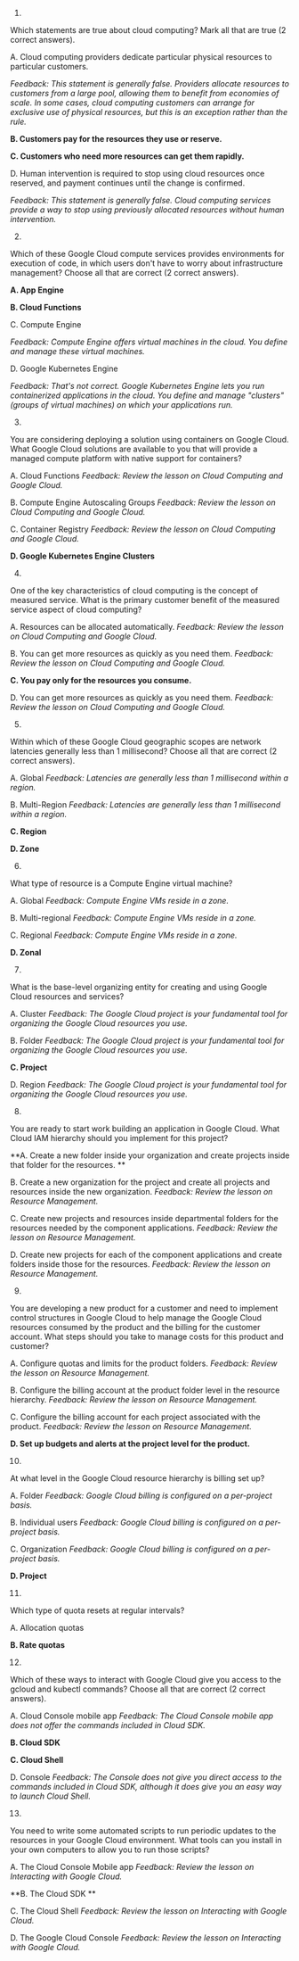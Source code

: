 1.
Which statements are true about cloud computing? Mark all that are true (2 correct answers).

A. Cloud computing providers dedicate particular physical resources to particular customers.

_Feedback: This statement is generally false. Providers allocate resources to customers from a large pool, allowing them to benefit from economies of scale. In some cases, cloud computing customers can arrange for exclusive use of physical resources, but this is an exception rather than the rule._

**B. Customers pay for the resources they use or reserve.**

**C. Customers who need more resources can get them rapidly.**

D. Human intervention is required to stop using cloud resources once reserved, and payment continues until the change is confirmed.

_Feedback: This statement is generally false. Cloud computing services provide a way to stop using previously allocated resources without human intervention._


2.
Which of these Google Cloud compute services provides environments for execution of code, in which users don't have to worry about infrastructure management? Choose all that are correct (2 correct answers).

**A. App Engine**

**B. Cloud Functions**

C. Compute Engine

_Feedback: Compute Engine offers virtual machines in the cloud. You define and manage these virtual machines._

D. Google Kubernetes Engine

_Feedback: That's not correct. Google Kubernetes Engine lets you run containerized applications in the cloud. You define and manage "clusters" (groups of virtual machines) on which your applications run._


3.
You are considering deploying a solution using containers on Google Cloud. What Google Cloud solutions are available to you that will provide a managed compute platform with native support for containers?

A. Cloud Functions
_Feedback: Review the lesson on Cloud Computing and Google Cloud._

B. Compute Engine Autoscaling Groups
_Feedback: Review the lesson on Cloud Computing and Google Cloud._

C. Container Registry
_Feedback: Review the lesson on Cloud Computing and Google Cloud._

**D. Google Kubernetes Engine Clusters**


4.
One of the key characteristics of cloud computing is the concept of measured service. What is the primary customer benefit of the measured service aspect of cloud computing?

A. Resources can be allocated automatically.
_Feedback: Review the lesson on Cloud Computing and Google Cloud._

B. You can get more resources as quickly as you need them.
_Feedback: Review the lesson on Cloud Computing and Google Cloud._

**C. You pay only for the resources you consume.**

D. You can get more resources as quickly as you need them.
_Feedback: Review the lesson on Cloud Computing and Google Cloud._


5.
Within which of these Google Cloud geographic scopes are network latencies generally less than 1 millisecond? Choose all that are correct (2 correct answers).

A. Global
_Feedback: Latencies are generally less than 1 millisecond within a region._

B. Multi-Region
_Feedback: Latencies are generally less than 1 millisecond within a region._

**C. Region**

**D. Zone**


6.
What type of resource is a Compute Engine virtual machine?

A. Global
_Feedback: Compute Engine VMs reside in a zone._

B. Multi-regional
_Feedback: Compute Engine VMs reside in a zone._

C. Regional
_Feedback: Compute Engine VMs reside in a zone._

**D. Zonal**


7.
What is the base-level organizing entity for creating and using Google Cloud resources and services?

A. Cluster
_Feedback: The Google Cloud project is your fundamental tool for organizing the Google Cloud resources you use._

B. Folder
_Feedback: The Google Cloud project is your fundamental tool for organizing the Google Cloud resources you use._

**C. Project**

D. Region
_Feedback: The Google Cloud project is your fundamental tool for organizing the Google Cloud resources you use._


8.
You are ready to start work building an application in Google Cloud. What Cloud IAM hierarchy should you implement for this project?

**A. Create a new folder inside your organization and create projects inside that folder for the resources. **

B. Create a new organization for the project and create all projects and resources inside the new organization.
_Feedback: Review the lesson on Resource Management._

C. Create new projects and resources inside departmental folders for the resources needed by the component applications.
_Feedback: Review the lesson on Resource Management._

D. Create new projects for each of the component applications and create folders inside those for the resources.
_Feedback: Review the lesson on Resource Management._


9.
You are developing a new product for a customer and need to implement control structures in Google Cloud to help manage the Google Cloud resources consumed by the product and the billing for the customer account. What steps should you take to manage costs for this product and customer?

A. Configure quotas and limits for the product folders.
_Feedback: Review the lesson on Resource Management._

B. Configure the billing account at the product folder level in the resource hierarchy.
_Feedback: Review the lesson on Resource Management._

C. Configure the billing account for each project associated with the product.
_Feedback: Review the lesson on Resource Management._

**D. Set up budgets and alerts at the project level for the product.**


10.
At what level in the Google Cloud resource hierarchy is billing set up?

A. Folder
_Feedback: Google Cloud billing is configured on a per-project basis._

B. Individual users
_Feedback: Google Cloud billing is configured on a per-project basis._

C. Organization
_Feedback: Google Cloud billing is configured on a per-project basis._

**D. Project**


11.
Which type of quota resets at regular intervals?

A. Allocation quotas

**B. Rate quotas**


12.
Which of these ways to interact with Google Cloud give you access to the gcloud and kubectl commands? Choose all that are correct (2 correct answers).

A. Cloud Console mobile app
_Feedback: The Cloud Console mobile app does not offer the commands included in Cloud SDK._

**B. Cloud SDK**

**C. Cloud Shell**

D. Console
_Feedback: The Console does not give you direct access to the commands included in Cloud SDK, although it does give you an easy way to launch Cloud Shell._


13.
You need to write some automated scripts to run periodic updates to the resources in your Google Cloud environment. What tools can you install in your own computers to allow you to run those scripts?

A. The Cloud Console Mobile app
_Feedback: Review the lesson on Interacting with Google Cloud._

**B. The Cloud SDK **

C. The Cloud Shell
_Feedback: Review the lesson on Interacting with Google Cloud._

D. The Google Cloud Console
_Feedback: Review the lesson on Interacting with Google Cloud._
